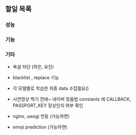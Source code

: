 ## 할일 목록

### 성능
### 기능
### 기타
- 욕설 차단 (하은, 유진)
- blacklist , replace 기능
- 각 모델별로 학습한 최종 data 수집필요()
- 시연영상 찍기 전에~ 네이버 맞춤법 constants 에 CALLBACK, PASSPORT_KEY 정상인지 여부 확인

- nginx, uwsgi 연동 (가능하면)

- emoji prediction (가능하면)